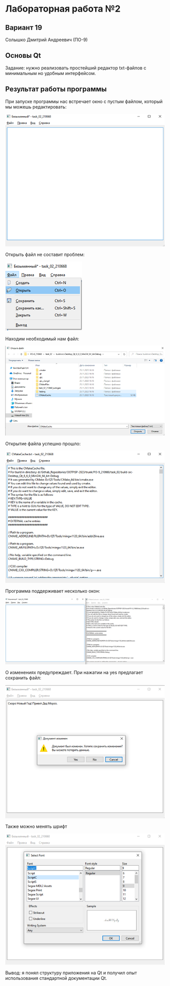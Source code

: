 
# Лабораторная работа №2 #

## Вариант 19 ##

Солышко Дмитрий Андреевич (ПО-9)

## Основы Qt ##

Задание: нужно реализовать простейший редактор txt-файлов с минимальным но удобным интерфейсом.

## Результат работы программы ##

При запуске программы нас встречает окно с пустым файлом, который мы можешь редактировать:

![image](./images/img1.png)

Открыть файл не составит проблем:

![image](./images/img2.png)

Находим необходимый нам файл:

![image](./images/img3.png)

Открытие файла успешно прошло:

![image](./images/img4.png)

Программа поддерживает несколько окон:

![image](./images/img5.png)

О изменениях предупреждает. При нажатии на yes предлагает сохранить файл:

![image](./images/img6.png)

Также можно менять шрифт

![image](./images/img7.png)   

Вывод: я понял структуру приложения на Qt и получил опыт использования стандартной документации Qt.
